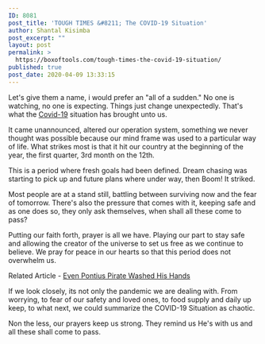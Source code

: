 ```yaml
---
ID: 8081
post_title: 'TOUGH TIMES &#8211; The COVID-19 Situation'
author: Shantal Kisimba
post_excerpt: ""
layout: post
permalink: >
  https://boxoftools.com/tough-times-the-covid-19-situation/
published: true
post_date: 2020-04-09 13:33:15
---
```

<!-- wp:paragraph -->
<p>Let's give them a name, i would prefer an "all of a sudden." No one is watching, no one is expecting. Things just change unexpectedly.  That's what the <a href="https://www.google.com/search?q=covid+19&amp;oq=covid+19&amp;aqs=chrome..69i57l2j69i60l5j69i61.1941j0j7&amp;sourceid=chrome&amp;ie=UTF-8">Covid-19</a> situation has brought unto us.</p>
<!-- /wp:paragraph -->

<!-- wp:paragraph -->
<p>It came unannounced, altered our operation system, something we never thought was possible because our mind frame was used to a particular way of life. What strikes most is that it hit our country at the beginning of the year, the first quarter, 3rd month on the 12th.</p>
<!-- /wp:paragraph -->

<!-- wp:paragraph -->
<p> This is a period where fresh goals had been defined. Dream chasing was starting to pick up and future plans where under way, then Boom! It striked.</p>
<!-- /wp:paragraph -->

<!-- wp:paragraph -->
<p>Most people are at a stand still, battling between surviving now and the fear of tomorrow. There's also the pressure that comes with it, keeping safe and as one does so, they only ask themselves,  when shall all these come to pass?</p>
<!-- /wp:paragraph -->

<!-- wp:paragraph -->
<p>Putting our faith forth, prayer is all we have. Playing our part to stay safe and allowing the creator of the universe to set us free as we continue to believe. We pray for peace in our hearts so that this period does not overwhelm us. </p>
<!-- /wp:paragraph -->

<!-- wp:paragraph -->
<p>Related Article - <a href="https://boxoftools.com/even-pontius-pilate-washed-his-hands/">Even Pontius Pirate Washed His Hands</a></p>
<!-- /wp:paragraph -->

<!-- wp:paragraph -->
<p>If we look closely, its not only the pandemic we are dealing with. From worrying, to fear of our safety and loved ones, to food supply and daily up keep, to what next, we could summarize the COVID-19 Situation as chaotic.</p>
<!-- /wp:paragraph -->

<!-- wp:paragraph -->
<p>Non the less, our prayers keep us strong. They remind us He's with us and all these shall come to pass.</p>
<!-- /wp:paragraph -->